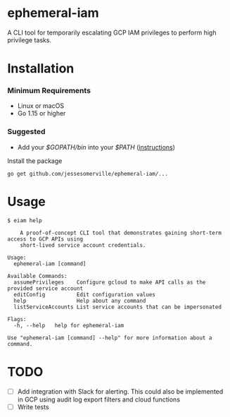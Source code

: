 # ephemeral-iam
A CLI tool for temporarily escalating GCP IAM privileges to perform high privilege tasks.


# Installation

### Minimum Requirements
 - Linux or macOS
 - Go 1.15 or higher

### Suggested
- Add your _\$GOPATH/bin_ into your _\$PATH_ ([instructions](https://github.com/golang/go/wiki/GOPATH))

Install the package
```
go get github.com/jessesomerville/ephemeral-iam/...
```

# Usage

```
$ eiam help

	A proof-of-concept CLI tool that demonstrates gaining short-term access to GCP APIs using
	short-lived service account credentials.

Usage:
  ephemeral-iam [command]

Available Commands:
  assumePrivileges    Configure gcloud to make API calls as the provided service account
  editConfig          Edit configuration values
  help                Help about any command
  listServiceAccounts List service accounts that can be impersonated

Flags:
  -h, --help   help for ephemeral-iam

Use "ephemeral-iam [command] --help" for more information about a command.
```

# TODO
- [ ] Add integration with Slack for alerting.  This could also be implemented in GCP using audit log export filters and cloud functions
- [ ] Write tests